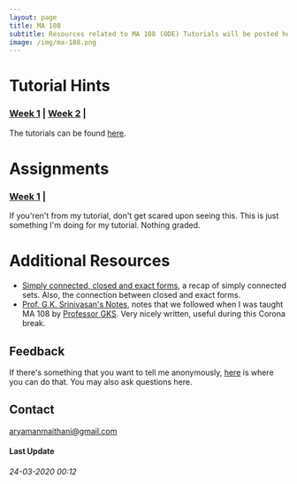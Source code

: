 ```yaml
---
layout: page
title: MA 108
subtitle: Resources related to MA 108 (ODE) Tutorials will be posted here
image: /img/ma-108.png
---
```


# Tutorial Hints 
### [Week 1](https://github.com/aryamanmaithani/ma-108-tut/blob/master/Hints/sheet-1.pdf) | [Week 2](https://github.com/aryamanmaithani/ma-108-tut/blob/master/Hints/sheet-2.pdf) |
The tutorials can be found [here](http://www.math.iitb.ac.in/~preeti/ma108-2019/root_2016.pdf). 

# Assignments
### [Week 1](https://github.com/aryamanmaithani/ma-108-tut/blob/master/Assignments/week-1.pdf) |
If you'ren't from my tutorial, don't get scared upon seeing this. This is just something I'm doing for my tutorial. Nothing graded.

# Additional Resources
<!-- * [Extra questions](https://github.com/aryamanmaithani/ma-106-tut/blob/master/Additional%20Resources/Extra%20questions.pdf) -->
* [Simply connected, closed and exact forms](https://github.com/aryamanmaithani/ma-108-tut/blob/master/Additional%20resources/closed-exact-simply-connected.pdf), a recap of simply connected sets. Also, the connection between closed and exact forms.
* [Prof. G.K. Srinivasan's Notes](http://www.math.iitb.ac.in/~gopal/MA108/ma108_handwritten_notes_2008.pdf), notes that we followed when I was taught MA 108 by [Professor GKS](http://www.math.iitb.ac.in/~gopal/). Very nicely written, useful during this Corona break.

## Feedback
If there's something that you want to tell me anonymously, [here](https://forms.gle/nif2qPuB7GfSbqxt5) is where you can do that. You may also ask questions here.   
<!-- [Here](/tuts/ma-108/responses) are my responses to some of your responses.-->

## Contact
[aryamanmaithani@gmail.com](mailto:aryamanmaithani@gmail.com)  

#### Last Update
###### 24-03-2020 00:12